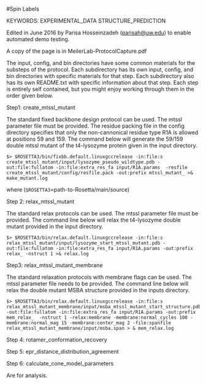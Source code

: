 #Spin Labels

KEYWORDS: EXPERIMENTAL_DATA STRUCTURE_PREDICTION

Edited in June 2016 by Parisa Hosseinzadeh (parisah@uw.edu) to enable automated demo testing.

A copy of the page is in MeilerLab-ProtocolCapture.pdf

The input, config, and bin directories have some common materials for the
substeps of the protocol. Each subdirectory has its own input, config, and
bin directories with specific materials for that step. Each subdirectory also
has its own README.txt with specific information about that step. Each step is
entirely self contained, but you might enjoy working through them in the order
given below. 

Step1: create_mtssl_mutant

The standard fixed backbone design protocol can be used. The mtssl parameter
file must be provided. The residue packing file in the config directory
specifies that only the non-cannonical residue type R1A is allowed at
positions 59 and 159. The command below will generate the 59/159 double mtssl
mutant of the t4-lysozyme protein given in the input directory.
```
$> $ROSETTA3/bin/fixbb.default.linuxgccrelease -in:file:s create_mtssl_mutant/input/lysozyme_pseudo_wildtype.pdb -out:file:fullatom -in:file:extra_res_fa input/R1A.params  -resfile create_mtssl_mutant/config/resfile.pack -out:prefix mtssl_mutant_ >& make_mutant.log 
```
where (`$ROSETTA3`=path-to-Rosetta/main/source)

Step 2: relax_mtssl_mutant

The standard relax protocols can be used. The mtssl parameter file must be provided. The command line below will relax the t4-lysozyme double mutant provided in the input directory.
```
$> $ROSETTA3/bin/relax.default.linuxgccrelease -in:file:s relax_mtssl_mutant/input/lysozyme_start_mtssl_mutant.pdb -out:file:fullatom -in:file:extra_res_fa input/R1A.params -out:prefix relax_ -nstruct 1 >& relax.log 
```

Step3: relax_mtssl_mutant_membrane

The standard relaxation protocols with membrane flags can be used. The mtssl parameter file needs to be provided. The command line below will relax the double mutant MSBA structure provided in the inputs directory.
```
$> $ROSETTA3/bin/relax.default.linuxgccrelease -in:file:s relax_mtssl_mutant_membrane/input/msba_mtssl_mutant_start_structure.pdb -out:file:fullatom -in:file:extra_res_fa input/R1A.params -out:prefix mem_relax_  -nstruct 1 -relax:membrane -membrane:normal_cycles 100 -membrane:normal_mag 15 -membrane:center_mag 2 -file:spanfile relax_mtssl_mutant_membrane/input/msba.span > & mem_relax.log 
```
Step 4: rotamer_conformation_recovery

Step 5: epr_distance_distribution_agreement

Step 6: calculate_cone_model_parameters

Are for analysis.
